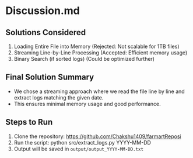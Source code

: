 # Discussion.md

## Solutions Considered
1. Loading Entire File into Memory (Rejected: Not scalable for 1TB files)
2. Streaming Line-by-Line Processing (Accepted: Efficient memory usage)
3. Binary Search (if sorted logs) (Could be optimized further)

## Final Solution Summary
- We chose a streaming approach where we read the file line by line and extract logs matching the given date.
- This ensures minimal memory usage and good performance.

## Steps to Run
1. Clone the repository:  https://github.com/Chakshu1409/farmartReposi
2. Run the script:  python src/extract_logs.py YYYY-MM-DD
3. Output will be saved in `output/output_YYYY-MM-DD.txt`


